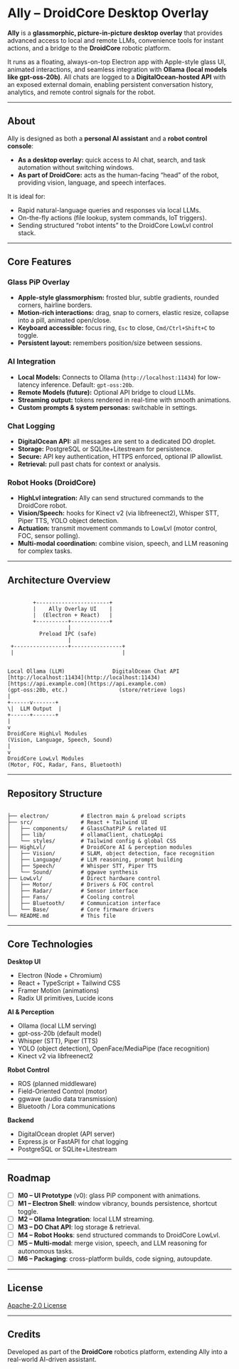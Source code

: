 
# Ally – DroidCore Desktop Overlay

**Ally** is a **glassmorphic, picture-in-picture desktop overlay** that provides advanced access to local and remote LLMs, convenience tools for instant actions, and a bridge to the **DroidCore** robotic platform.

It runs as a floating, always-on-top Electron app with Apple-style glass UI, animated interactions, and seamless integration with **Ollama (local models like gpt-oss-20b)**. All chats are logged to a **DigitalOcean-hosted API** with an exposed external domain, enabling persistent conversation history, analytics, and remote control signals for the robot.

---

## About

Ally is designed as both a **personal AI assistant** and a **robot control console**:
- **As a desktop overlay:** quick access to AI chat, search, and task automation without switching windows.
- **As part of DroidCore:** acts as the human-facing “head” of the robot, providing vision, language, and speech interfaces.

It is ideal for:
- Rapid natural-language queries and responses via local LLMs.
- On-the-fly actions (file lookup, system commands, IoT triggers).
- Sending structured “robot intents” to the DroidCore LowLvl control stack.

---

## Core Features

### Glass PiP Overlay
- **Apple-style glassmorphism:** frosted blur, subtle gradients, rounded corners, hairline borders.
- **Motion-rich interactions:** drag, snap to corners, elastic resize, collapse into a pill, animated open/close.
- **Keyboard accessible:** focus ring, `Esc` to close, `Cmd/Ctrl+Shift+C` to toggle.
- **Persistent layout:** remembers position/size between sessions.

### AI Integration
- **Local Models:** Connects to Ollama (`http://localhost:11434`) for low-latency inference. Default: `gpt-oss:20b`.
- **Remote Models (future):** Optional API bridge to cloud LLMs.
- **Streaming output:** tokens rendered in real-time with smooth animations.
- **Custom prompts & system personas:** switchable in settings.

### Chat Logging
- **DigitalOcean API:** all messages are sent to a dedicated DO droplet.
- **Storage:** PostgreSQL or SQLite+Litestream for persistence.
- **Secure:** API key authentication, HTTPS enforced, optional IP allowlist.
- **Retrieval:** pull past chats for context or analysis.

### Robot Hooks (DroidCore)
- **HighLvl integration:** Ally can send structured commands to the DroidCore robot.
- **Vision/Speech:** hooks for Kinect v2 (via libfreenect2), Whisper STT, Piper TTS, YOLO object detection.
- **Actuation:** transmit movement commands to LowLvl (motor control, FOC, sensor polling).
- **Multi-modal coordination:** combine vision, speech, and LLM reasoning for complex tasks.

---

## Architecture Overview

```

```
            +-----------------------+
            |    Ally Overlay UI    |
            |  (Electron + React)   |
            +----------+------------+
                       |
              Preload IPC (safe)
                       |
     +-----------------+----------------+
     |                                  |
```

Local Ollama (LLM)               DigitalOcean Chat API
[http://localhost:11434](http://localhost:11434)             [https://api.example.com](https://api.example.com)
(gpt-oss:20b, etc.)                (store/retrieve logs)
|
+------v-------+
\|  LLM Output  |
+------+-------+
|
v
DroidCore HighLvl Modules
(Vision, Language, Speech, Sound)
|
v
DroidCore LowLvl Modules
(Motor, FOC, Radar, Fans, Bluetooth)

```

---

## Repository Structure

```

├── electron/          # Electron main & preload scripts
├── src/               # React + Tailwind UI
│   ├── components/    # GlassChatPiP & related UI
│   ├── lib/           # ollamaClient, chatLogApi
│   └── styles/        # Tailwind config & global CSS
├── HighLvl/           # DroidCore AI & perception modules
│   ├── Vision/        # SLAM, object detection, face recognition
│   ├── Language/      # LLM reasoning, prompt building
│   ├── Speech/        # Whisper STT, Piper TTS
│   └── Sound/         # ggwave synthesis
├── LowLvl/            # Direct hardware control
│   ├── Motor/         # Drivers & FOC control
│   ├── Radar/         # Sensor interface
│   ├── Fans/          # Cooling control
│   ├── Bluetooth/     # Communication interface
│   └── Base/          # Core firmware drivers
└── README.md          # This file

```

---

## Core Technologies

**Desktop UI**
- Electron (Node + Chromium)
- React + TypeScript + Tailwind CSS
- Framer Motion (animations)
- Radix UI primitives, Lucide icons

**AI & Perception**
- Ollama (local LLM serving)
- gpt-oss-20b (default model)
- Whisper (STT), Piper (TTS)
- YOLO (object detection), OpenFace/MediaPipe (face recognition)
- Kinect v2 via libfreenect2

**Robot Control**
- ROS (planned middleware)
- Field-Oriented Control (motor)
- ggwave (audio data transmission)
- Bluetooth / Lora communications

**Backend**
- DigitalOcean droplet (API server)
- Express.js or FastAPI for chat logging
- PostgreSQL or SQLite+Litestream

---

## Roadmap

- [ ] **M0 – UI Prototype** (v0): glass PiP component with animations.
- [ ] **M1 – Electron Shell**: window vibrancy, bounds persistence, shortcut toggle.
- [ ] **M2 – Ollama Integration**: local LLM streaming.
- [ ] **M3 – DO Chat API**: log storage & retrieval.
- [ ] **M4 – Robot Hooks**: send structured commands to DroidCore LowLvl.
- [ ] **M5 – Multi-modal**: merge vision, speech, and LLM reasoning for autonomous tasks.
- [ ] **M6 – Packaging**: cross-platform builds, code signing, autoupdate.

---

## License
[Apache-2.0 License](LICENSE)

---

## Credits
Developed as part of the **DroidCore** robotics platform, extending Ally into a real-world AI-driven assistant.
